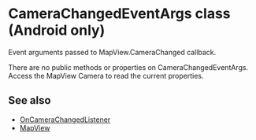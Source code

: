 # CameraChangedEventArgs class (Android only)

Event arguments passed to MapView.CameraChanged callback.

There are no public methods or properties on CameraChangedEventArgs. Access the MapView Camera to read the current properties.

## See also

* [OnCameraChangedListener](OnCameraChangedListener.md)
* [MapView](../MapView.md)

